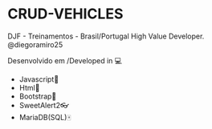 # CRUD-VEHICLES
DJF - Treinamentos - Brasil/Portugal High Value Developer.
@diegoramiro25

Desenvolvido em /Developed in 💻
- Javascript🎯
- Html🧶
- Bootstrap👑
- SweetAlert2👓
- MariaDB(SQL)🀄

